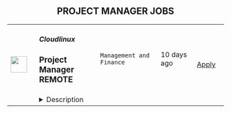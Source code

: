 <div align="center"><h2>PROJECT MANAGER JOBS</h2></div><table><tr>
                <td width="100" height="100" rowspan="2">
                    <img src="https://wwr-pro.s3.amazonaws.com/logos/0077/5990/logo.gif" width="38px" height="auto">
                </td>
                <td width="300">
                    <h5>Cloudlinux</h5>
                    <h3> Project Manager REMOTE</h3>
                </td>
                <td width="300">
                    <code>Management and Finance</code>
                </td>
                <td width="200">
                <text>10 days ago</text>
                </td>
                <td width="100" rowspan="2">
                <a href="https://weworkremotely.com/listings/cloudlinux-project-manager-remote-1" align="right" target="_blank">Apply</a>
                </td>
            </tr>
            <tr>
                <td colspan="3">
                <details><summary>Description</summary>
                <img src="https://we-work-remotely.imgix.net/logos/0077/5990/logo.gif?ixlib=rails-4.0.0&w=50&h=50&dpr=2&fit=fill&auto=compress" />

<p>
  <strong>Headquarters:</strong> Tbilisi, Georgia
    <br /><strong>URL:</strong> <a href="https://www.cloudlinux.com/">https://www.cloudlinux.com/</a>
</p>

<p>At Cloudlinux we are leaders in providing IT-solutions for web hosting. Here, you get an opportunity to work with unique technologies and solve complicated tasks in teams of what might just be the best specialists in the industry. Thanks to remote work, you will be able to live the way you like. You will open new horizons for professional and personal development and realize your bold ideas.<br><br></p>
<p>We are currently looking for a Project Manager with a Linux software development background to manage multiple development teams for KernelCare. It is a CloudLinux's fastest-growing product, which provides automated kernel security updates without reboots for most popular Linux distributions. It ensures optimal performance and uptime by allowing hosting providers and enterprises to keep kernels up-to-date with all security patches while keeping servers online.</p>
<p>Become part of the team of experts and work with top notch developers to contribute to open source.You can find more details about the project and the company on our branded websites at Cloudlinux.com and TuxCare.com.<br></p>
<p>Join us to make a difference!</p>
<p>As our Project Manager for our KernelCare team you will:</p>
<ul> <li>Be accountable for defining, planning, orchestrating, and delivering a given strategic initiative</li> <li>Directly manage all aspects of the project life cycle and oversees all phases of a project</li> <li>Rigorously manage scope to ensure commitments are achieved within agreed upon time, cost, and quality parameters</li> <li>Work with multiple stakeholders to prioritize work</li> <li>Define and track project milestones while developing, maintaining, and reporting on an overall integrated delivery plan</li> </ul>
<p><strong>Requirements</strong></p>
<p><br></p>
<ul> <li>5+ years of experience in a project management role</li> <li>Programming/software development background </li> <li>Excellent organizational and interpersonal skills</li> <li>Extensive knowledge and expertise in the use of project management tools </li> <li>Strong leadership qualities  </li> <li>Agile  / Scrum</li> <li>Ability to communicate at all levels with clarity and precision both written and verbally</li> <li>Upper intermediate level of English is required, Russian would be a plus</li> </ul>
<p><br><br></p>
<p><strong>Benefits</strong></p>
<p>What's in it for you?</p>
<ul> <li>A focus on professional development;<ul> <li>Training reimbursements</li> <li>Mentor programs</li> <li>Knowledge-Exchange programs</li> </ul> <ul><li>Interesting and challenging projects</li></ul> </li> <li>Flexible working hours</li> <li>Paid one month vacation per year and unlimited sick leave</li> <li>Medical insurance reimbursement</li> <li>Co-working and gym/sports reimbursement</li> <li>The opportunity to receive a reward for the most innovative idea that the company can patent.</li> </ul>
<ul> </ul>
<p><em>By applying for this position, you agree with </em><a href="https://cloudlinux.com/privacy-policy" class="external"><em>Cloudlinux Privacy Policy</em></a><em> and give us your consent to maintain and process your personal data with this respect. Please read our Privacy Policy for more information.</em></p>

<p><strong>To apply:</strong> <a href="https://weworkremotely.com/remote-jobs/cloudlinux-project-manager-remote-1">https://weworkremotely.com/remote-jobs/cloudlinux-project-manager-remote-1</a></p>

                </details>
                </td>
            </tr>,<tr>
                <td width="100" height="100" rowspan="2">
                    <img src="https://wwr-pro.s3.amazonaws.com/logos/0074/6430/logo.gif" width="38px" height="auto">
                </td>
                <td width="300">
                    <h5>Coldsmoke Creative</h5>
                    <h3> Senior Ecommerce Project Manager for Shopify Plus Agency</h3>
                </td>
                <td width="300">
                    <code>Product</code>
                </td>
                <td width="200">
                <text>162 days ago</text>
                </td>
                <td width="100" rowspan="2">
                <a href="https://weworkremotely.com/remote-jobs/coldsmoke-creative-senior-ecommerce-project-manager-for-shopify-plus-agency" align="right" target="_blank">Apply</a>
                </td>
            </tr>
            <tr>
                <td colspan="3">
                <details><summary>Description</summary>
                <img src="https://we-work-remotely.imgix.net/logos/0074/6430/logo.gif?ixlib=rails-4.0.0&w=50&h=50&dpr=2&fit=fill&auto=compress" />

<p>
  <strong>Headquarters:</strong> Washington, DC
    <br /><strong>URL:</strong> <a href="http://coldsmoke.co">http://coldsmoke.co</a>
</p>

<div><strong>Position Title</strong></div><div>Senior Project Manager</div><div><br></div><div><strong>About the Agency</strong></div><div>Coldsmoke Creative, a leading certified Shopify Plus Partner agency, specializes in the custom design and development of high-growth ecommerce stores.  We are a fully remote team with presence across Washington, D.C., New York, and Mexico City. We work with some of the most exciting brands on Shopify Plus like Bodega, ILIA Beauty, and BYLT Basics, and we're expanding our team to help us to continue to deliver high-quality and high-performing capabilities to our clients. We're a fun group and we're growing fast! This is a great opportunity to join a fast-growing agency!</div><div><br></div><div><strong>Position Overview</strong></div><div>We’re looking for a proactive and detail-oriented Senior Project Manager to join our team. You will be the project leader and primary client contact in managing all phases of e-commerce &amp; web projects. You will be joining our small, but passionate team as a key part of our growing agency.</div><div><br></div><div><strong>Responsibilities</strong></div><ul>
<li>Provide end-to-end project management</li>
<li>Ensure projects are delivered to a high standard, on time and within budget</li>
<li>Build strong relationships with our clients and provide insight and strategy</li>
<li>Participate in the planning of project requirements, strategy, analysis and delivery processes</li>
<li>Plan, organize and schedule activities to meet project objectives</li>
<li>Carry out associated administrative activities</li>
<li>Motivate and monitor the progress of work performed by team members</li>
<li>Prepare project profitability reports as required</li>
<li>Work closely with the founder and team to identify opportunities for improving efficiency and profitability</li>
</ul><div><br></div><div><strong>Requirements</strong></div><ul>
<li>Experience as a Project Manager and/or client facing role</li>
<li>Meticulous organization and time management skills</li>
<li>Excellent communication and team management skills</li>
<li>Hands on experience with project management software (e.g. ClickUp preferred!)</li>
<li>Familiarity with Shopify and HTML/CSS a big bonus!</li>
</ul><div>
<br><br>
</div><div><strong>Benefits</strong></div><ul>
<li>Flexible working hours</li>
<li>5 weeks of PTO (immediately)</li>
<li>Fully remote</li>
<li>Medical/Dental/Vision</li>
<li>Profit Sharing</li>
<li>Opportunities for progression within a growing agency</li>
</ul><div>
<br><br>
</div><div>Project managers should aim to have 50% billable hours</div><div>
<br><strong>To apply<br><br></strong>Please fill out the <a href="https://forms.clickup.com/f/88b1e-18020/D34WV24XIB1KZ2DBF2">form here</a>. <br><br>We look forward to meeting you!<br><br>
</div>

<p><strong>To apply:</strong> <a href="https://weworkremotely.com/remote-jobs/coldsmoke-creative-senior-ecommerce-project-manager-for-shopify-plus-agency">https://weworkremotely.com/remote-jobs/coldsmoke-creative-senior-ecommerce-project-manager-for-shopify-plus-agency</a></p>

                </details>
                </td>
            </tr></table>